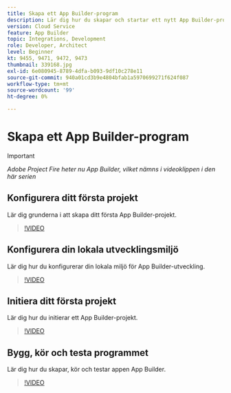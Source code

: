 ```yaml
---
title: Skapa ett App Builder-program
description: Lär dig hur du skapar och startar ett nytt App Builder-program.
version: Cloud Service
feature: App Builder
topic: Integrations, Development
role: Developer, Architect
level: Beginner
kt: 9455, 9471, 9472, 9473
thumbnail: 339168.jpg
exl-id: 6e080945-8789-4dfa-b093-9df10c278e11
source-git-commit: 940a01cd3b9e4804bfab1a5970699271f624f087
workflow-type: tm+mt
source-wordcount: '99'
ht-degree: 0%

---
```


# Skapa ett App Builder-program

>[!IMPORTANT]
>
> _Adobe Project Fire heter nu App Builder, vilket nämns i videoklippen i den här serien_

## Konfigurera ditt första projekt

Lär dig grunderna i att skapa ditt första App Builder-projekt.

>[!VIDEO](https://video.tv.adobe.com/v/339168/?quality=12&learn=on)

## Konfigurera din lokala utvecklingsmiljö

Lär dig hur du konfigurerar din lokala miljö för App Builder-utveckling.

>[!VIDEO](https://video.tv.adobe.com/v/339169/?quality=12&learn=on)

## Initiera ditt första projekt

Lär dig hur du initierar ett App Builder-projekt.

>[!VIDEO](https://video.tv.adobe.com/v/339170/?quality=12&learn=on)

## Bygg, kör och testa programmet

Lär dig hur du skapar, kör och testar appen App Builder.

>[!VIDEO](https://video.tv.adobe.com/v/339171/?quality=12&learn=on)
